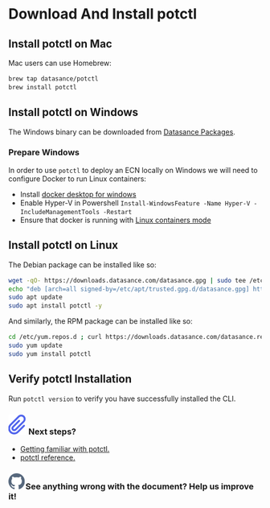 # Download And Install potctl

## Install potctl on Mac

Mac users can use Homebrew:

```bash
brew tap datasance/potctl
brew install potctl
```

## Install potctl on Windows

The Windows binary can be downloaded from [Datasance Packages](https://github.com/Datasance/potctl/releases/download/v1.3.1/potctl.exe).

### Prepare Windows

In order to use `potctl` to deploy an ECN locally on Windows we will need to configure Docker to run Linux containers:

- Install [docker desktop for windows](https://download.docker.com/win/stable/Docker%20Desktop%20Installer.exe)
- Enable Hyper-V in Powershell `Install-WindowsFeature -Name Hyper-V -IncludeManagementTools -Restart`
- Ensure that docker is running with [Linux containers mode](https://docs.docker.com/docker-for-windows/#switch-between-windows-and-linux-containers)

## Install potctl on Linux

The Debian package can be installed like so:

```bash
wget -qO- https://downloads.datasance.com/datasance.gpg | sudo tee /etc/apt/trusted.gpg.d/datasance.gpg >/dev/null
echo "deb [arch=all signed-by=/etc/apt/trusted.gpg.d/datasance.gpg] https://downloads.datasance.com/deb stable main" | sudo tee /etc/apt/sources.list.d/datansance.list >/dev/null
sudo apt update
sudo apt install potctl -y

```

And similarly, the RPM package can be installed like so:

```bash
cd /etc/yum.repos.d ; curl https://downloads.datasance.com/datasance.repo -LO
sudo yum update
sudo yum install potctl
```

## Verify potctl Installation

Run `potctl version` to verify you have successfully installed the CLI.

<aside class="notifications note">
  <h3><img src="/static/images/icos/ico-note.svg" alt=""/> Next steps?</h3>
  <ul>
    <li><a href="../getting-familiar.html">Getting familiar with potctl.</a></li>
    <li><a href="../reference-potctl/reference-kinds">potctl reference.</a></li>
  </ul>
</aside>

<aside class="notifications contribute">
  <h3><img src="/static/images/icos/ico-github.svg" alt=""/>See anything wrong with the document? Help us improve it!</h3>
  <a href="https://github.com/eclipse-iofog/iofog.org/edit/develop/content/docs/3.0/potctl/download.md"
    target="_blank">
    
  </a>
</aside>
